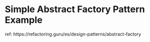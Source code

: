 <h1>Simple Abstract Factory Pattern Example</h1>
ref: https://refactoring.guru/es/design-patterns/abstract-factory
